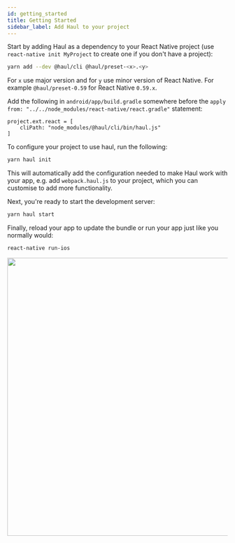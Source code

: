 ```yaml
---
id: getting_started
title: Getting Started
sidebar_label: Add Haul to your project
---
```


Start by adding Haul as a dependency to your React Native project (use `react-native init MyProject` to create one if you don't have a project):

```bash
yarn add --dev @haul/cli @haul/preset-<x>.<y>
```

For `x` use major version and for `y` use minor version of React Native. For example `@haul/preset-0.59` for React Native `0.59.x`.

Add the following in `android/app/build.gradle` somewhere before the `apply from: "../../node_modules/react-native/react.gradle"` statement:

```
project.ext.react = [
    cliPath: "node_modules/@haul/cli/bin/haul.js"
]
```

To configure your project to use haul, run the following:

```bash
yarn haul init
```

This will automatically add the configuration needed to make Haul work with your app, e.g. add `webpack.haul.js` to your project, which you can customise to add more functionality.

Next, you're ready to start the development server:

```bash
yarn haul start
```

Finally, reload your app to update the bundle or run your app just like you normally would:

```bash
react-native run-ios
```

<p align="center">
  <img width="635" src="https://cloud.githubusercontent.com/assets/2464966/24395888/8957aba8-13a1-11e7-96a3-70d34d4b5069.png" />
</p>
